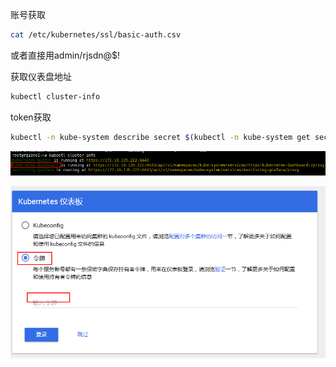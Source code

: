 账号获取

```sh
cat /etc/kubernetes/ssl/basic-auth.csv
```

或者直接用admin/rjsdn@$!

获取仪表盘地址

```sh
kubectl cluster-info
```

token获取

```sh
kubectl -n kube-system describe secret $(kubectl -n kube-system get secret |grep admin-user | awk '{print $1}')
```

![1533890121033](assets/1533890121033.png)

![1533890012196](assets/1533890012196.png)